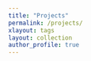 ```yaml
---
title: "Projects"
permalink: /projects/
xlayout: tags
layout: collection
author_profile: true
---
```

